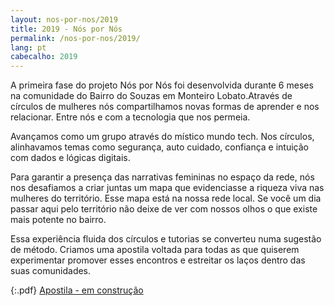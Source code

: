 ```yaml
---
layout: nos-por-nos/2019
title: 2019 - Nós por Nós
permalink: /nos-por-nos/2019/
lang: pt
cabecalho: 2019
---
```

  A primeira fase do projeto Nós por Nós foi desenvolvida durante 6 meses na comunidade do Bairro do Souzas em Monteiro Lobato.Através de círculos de mulheres nós compartilhamos novas formas de aprender e nos relacionar. Entre nós e com a tecnologia que nos permeia.

  Avançamos como um grupo através do místico mundo tech. Nos círculos, alinhavamos temas como segurança, auto cuidado, confiança e intuição com dados e lógicas digitais.

  Para garantir a presença das narrativas femininas no espaço da rede, nós nos desafiamos a criar juntas um mapa que evidenciasse a riqueza viva nas mulheres do território. Esse mapa está na nossa rede local. Se você um dia passar aqui pelo território não deixe de ver com nossos olhos o que existe mais potente no bairro.

  Essa experiência fluida dos círculos e tutorias se converteu numa sugestão de método. Criamos uma apostila voltada para todas as que quiserem experimentar promover esses encontros e estreitar os laços dentro das suas comunidades.

{:.pdf}
[Apostila - em construção]()
